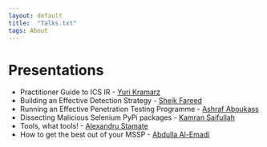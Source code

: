 ```yaml
---
layout: default
title:  "Talks.txt"
tags: About
---
```


# Presentations


* Practitioner Guide to ICS IR - [Yuri Kramarz](https://qa.linkedin.com/in/jerzykra)
* Building an Effective Detection Strategy - [Sheik Fareed](https://www.linkedin.com/in/sheik-f-780828109)
* Running an Effective Penetration Testing Programme - [Ashraf Aboukass](https://www.linkedin.com/in/aboukass)
* Dissecting Malicious Selenium PyPi packages - [Kamran Saifullah](https://pk.linkedin.com/in/kamransaifullah)
* Tools, what tools! - [Alexandru Stamate](https://ch.linkedin.com/in/alexandrustamate)
* How to get the best out of your MSSP - [Abdulla Al-Emadi](https://www.linkedin.com/in/abdulla-al-emadi-448934138)